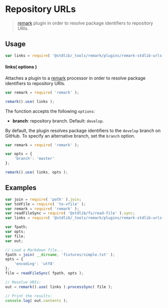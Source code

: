 # Repository URLs

> [remark][remark] plugin in order to resolve package identifiers to repository URIs.

<section class="usage">

## Usage

```javascript
var links = require( '@stdlib/_tools/remark/plugins/remark-stdlib-urls-github' );
```

#### links( options )

Attaches a plugin to a [remark][remark] processor in order to resolve package identifiers to repository URIs.

```javascript
var remark = require( 'remark' );

remark().use( links );
```

The function accepts the following `options`:

-   **branch**: repository branch. Default: `develop`.

By default, the plugin resolves package identifiers to the `develop` branch on GitHub. To specify an alternative branch, set the `branch` option.

```javascript
var remark = require( 'remark' );

var opts = {
    'branch': 'master'
};

remark().use( links, opts );
```

</section>

<!-- /.usage -->

<section class="notes">

</section>

<!-- /.notes -->

<section class="examples">

## Examples

<!-- run-disable -->

<!-- eslint no-undef: "error" -->

```javascript
var join = require( 'path' ).join;
var toVFile = require( 'to-vfile' );
var remark = require( 'remark' );
var readFileSync = require( '@stdlib/fs/read-file' ).sync;
var links = require( '@stdlib/_tools/remark/plugins/remark-stdlib-urls-github' );

var fpath;
var opts;
var file;
var out;

// Load a Markdown file...
fpath = join( __dirname, 'fixtures/simple.txt' );
opts = {
    'encoding': 'utf8'
};
file = readFileSync( fpath, opts );

// Resolve URIs:
out = remark().use( links ).processSync( file );

// Print the results:
console.log( out.contents );
```

</section>

<!-- /.examples -->

<section class="links">

[remark]: https://github.com/wooorm/remark

</section>

<!-- /.links -->
